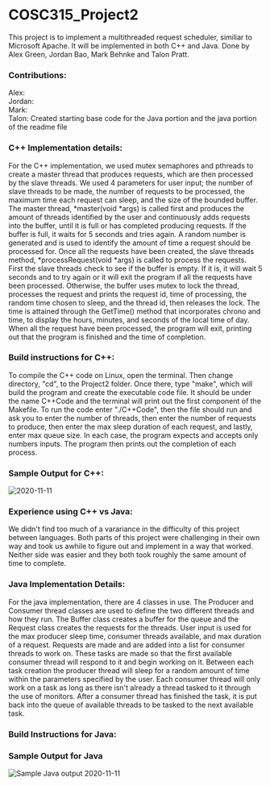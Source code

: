 # COSC315_Project2                              

This project is to implement a multithreaded request scheduler, similiar to Microsoft Apache. It will be implemented in both C++ and Java. Done by Alex Green, Jordan Bao, Mark Behnke and Talon Pratt.

### Contributions:
Alex:  
Jordan:  
Mark:  
Talon: Created starting base code for the Java portion and the java portion of the readme file

### C++ Implementation details: 

  For the C++ implementation, we used mutex semaphores and pthreads to create a master thread that produces requests, which are then processed by the slave threads. We used 4 parameters for user input; the number of slave threads to be made, the number of requests to be processed, the maximum time each request can sleep, and the size of the bounded buffer. The master thread, *master(void *args) is called first and produces the amount of threads identified by the user and continuously adds requests into the buffer, until it is full or has completed producing requests. If the buffer is full, it waits for 5 seconds and tries again. A random number is generated and is used to identify the amount of time a request should be processed for. Once all the requests have been created, the slave threads method, *processRequest(void *args) is called to process the requests. First the slave threads check to see if the buffer is empty. If it is, it will wait 5 seconds and to try again or it will exit the program if all the requests have been processed. Otherwise, the buffer uses mutex to lock the thread, processes the request and prints the request id, time of processing, the random time chosen to sleep, and the thread id, then releases the lock. The time is attained through the GetTime() method that incorporates chrono and time, to display the hours, minutes, and seconds of the local time of day. When all the request have been processed, the program will exit, printing out that the program is finished and the time of completion. 
  
### Build instructions for C++:

  To compile the C++ code on Linux, open the terminal. Then change directory, "cd", to the Project2 folder. Once there, type "make", which will build the program and create the executable code file. It should be under the name C++Code and the terminal will print out the first component of the Makefile. To run the code enter "./C++Code", then the file should run and ask you to enter the number of threads, then enter the number of requests to produce, then enter the max sleep duration of each request, and lastly, enter max queue size. In each case, the program expects and accepts only numbers inputs. The program then prints out the completion of each process. 

### Sample Output for C++: 
![2020-11-11](https://user-images.githubusercontent.com/60950452/98864870-63b00c00-241f-11eb-92ee-03ab0d2f93d6.png)

### Experience using C++ vs Java:
  We didn't find too much of a varariance in the difficulty of this project between languages. Both parts of this project were challenging in their own way and took us awhile to figure out and implement in a way that worked. Neither side was easier and they both took roughly the same amount of time to complete.
  
### Java Implementation Details:
  For the java implementation, there are 4 classes in use. The Producer and Consumer thread classes are used to define the two different threads and how they run. The Buffer class creates a buffer for the queue and the Request class creates the requests for the threads. User input is used for the max producer sleep time, consumer threads available, and max duration of a request. Requests are made and are added into a list for consumer threads to work on. These tasks are made so that the first available consumer thread will respond to it and begin working on it. Between each task creation the producer thread will sleep for a random amount of time within the parameters specified by the user. Each consumer thread will only work on a task as long as there isn't already a thread tasked to it through the use of monitors. After a consumer thread has finished the task, it is put back into the queue of available threads to be tasked to the next available task. 

### Build Instructions for Java:
### Sample Output for Java
![Sample Java output 2020-11-11](https://i.imgur.com/9GVOFeF.png)
